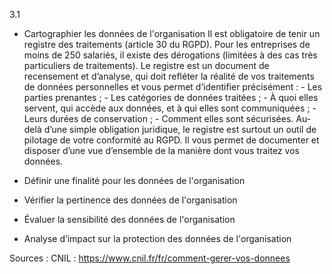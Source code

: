 3.1

- Cartographier les données de l'organisation
Il est obligatoire de tenir un registre des traitements (article 30 du RGPD). Pour les entreprises de moins de 250 salariés, il existe des dérogations (limitées à des cas très particuliers de traitements).
Le registre est un document de recensement et d’analyse, qui doit refléter la réalité de vos traitements de données personnelles et vous permet d’identifier précisément :
      - Les parties prenantes ;
      - Les catégories de données traitées ;
      - À quoi elles servent, qui accède aux données, et à qui elles sont communiquées ;
      - Leurs durées de conservation ;
      - Comment elles sont sécurisées.
Au-delà d’une simple obligation juridique, le registre est surtout un outil de pilotage de votre conformité au RGPD. Il vous permet de documenter et disposer d’une vue d’ensemble de la manière dont vous traitez vos données.



- Définir une finalité pour les données de l'organisation
- Vérifier la pertinence des données de l'organisation
- Évaluer la sensibilité des données de l'organisation
- Analyse d’impact sur la protection des données de l'organisation

Sources :
CNIL : https://www.cnil.fr/fr/comment-gerer-vos-donnees
